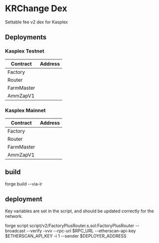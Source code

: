 # KRChange Dex

Settable fee v2 dex for Kasplex

## Deployments

### Kasplex Testnet

| Contract   | Address |
| ---------- | ------- |
| Factory    |         |
| Router     |         |
| FarmMaster |         |
| AmmZapV1   |         |

### Kasplex Mainnet

| Contract   | Address |
| ---------- | ------- |
| Factory    |         |
| Router     |         |
| FarmMaster |         |
| AmmZapV1   |         |

## build

forge build --via-ir

## deployment

Key variables are set in the script, and should be updated correctly for the network.

forge script script/v2/FactoryPlusRouter.s.sol:FactoryPlusRouter --broadcast --verify -vvv --rpc-url $RPC_URL --etherscan-api-key $ETHERSCAN_API_KEY -i 1 --sender $DEPLOYER_ADDRESS
